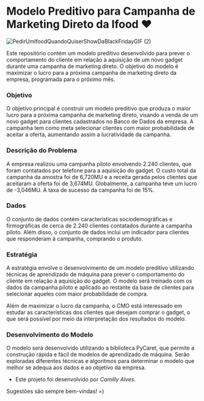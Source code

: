# Modelo Preditivo para Campanha de Marketing Direto da Ifood ❤️

![PedirUmIfoodQuandoQuiserShowDaBlackFridayGIF (2)](https://github.com/Camilly-Alveess/Case_Ifood_Modelo_De_Classificacao/assets/142948474/6315ff4c-63ac-4e67-8732-151407b3af69)

Este repositório contém um modelo preditivo desenvolvido para prever o comportamento do cliente em relação à aquisição de um novo gadget durante uma campanha de marketing direto. O objetivo do modelo é maximizar o lucro para a próxima campanha de marketing direto da empresa, programada para o próximo mês.

### Objetivo
O objetivo principal é construir um modelo preditivo que produza o maior lucro para a próxima campanha de marketing direto, visando a venda de um novo gadget para clientes cadastrados no Banco de Dados da empresa. A campanha tem como meta selecionar clientes com maior probabilidade de aceitar a oferta, aumentando assim a lucratividade da campanha.

### Descrição do Problema
A empresa realizou uma campanha piloto envolvendo 2.240 clientes, que foram contatados por telefone para a aquisição do gadget. O custo total da campanha da amostra foi de 6,720MU e a receita gerada pelos clientes que aceitaram a oferta foi de 3,674MU. Globalmente, a campanha teve um lucro de -3,046MU. A taxa de sucesso da campanha foi de 15%.

### Dados
O conjunto de dados contém características sociodemográficas e firmográficas de cerca de 2.240 clientes contatados durante a campanha piloto. Além disso, o conjunto de dados inclui um indicador para clientes que responderam à campanha, comprando o produto.

### Estratégia
A estratégia envolve o desenvolvimento de um modelo preditivo utilizando técnicas de aprendizado de máquina para prever o comportamento do cliente em relação à aquisição do gadget. O modelo será treinado com os dados da campanha piloto e aplicado ao restante da base de clientes para selecionar aqueles com maior probabilidade de compra.

Além de maximizar o lucro da campanha, o CMO está interessado em estudar as características dos clientes que desejam comprar o gadget, o que será possível por meio da interpretação dos resultados do modelo.

### Desenvolvimento do Modelo
O modelo será desenvolvido utilizando a biblioteca PyCaret, que permite a construção rápida e fácil de modelos de aprendizado de máquina. Serão exploradas diferentes técnicas e algoritmos para determinar o modelo que melhor se adequa aos dados e ao objetivo da empresa.

* Este projeto foi desenvolvido por *Camilly Alves*.


Sugestões são sempre bem-vindas! =)
